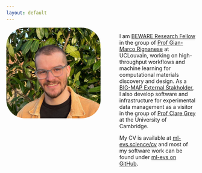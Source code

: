 ```yaml
---
layout: default
---
```


<div class="container" style="display:flex">

<div class="flex-item" style="flex-grow: 1; padding-right: 50px;">

<img alt="face" src="./assets/me_round.jpeg" style="min-width: 150px; max-width: 250px; border-radius: 20%; height:auto; display: block; margin-left: auto; margin-right: auto;" />

</div>

<div class="flex-item" style="flex-grow: 1;">

<p>
I am <a href="https://cordis.europa.eu/project/id/847587">BEWARE Research Fellow</a> in the group of <a href="https://perso.uclouvain.be/gian-marco.rignanese/">Prof Gian-Marco Rignanese</a>  at UCLouvain, working on high-throughput workflows and machine learning for computational materials discovery and design.
As a <a href="https://www.big-map.eu/big-map/projects-from-1st-stakeholder-initiative">BIG-MAP External Stakholder</a>, I also develop software and infrastructure for experimental data management as a visitor in the group of <a href="https://www.ch.cam.ac.uk/group/grey/index">Prof Clare Grey</a> at the University of Cambridge.
</p>

<p>
My CV is available at <a href="https://ml-evs.science/cv">ml-evs.science/cv</a> and most of my software work can be found under <a href="https://github.com/ml-evs">ml-evs on GitHub</a>.
</p>

</div>

</div>
